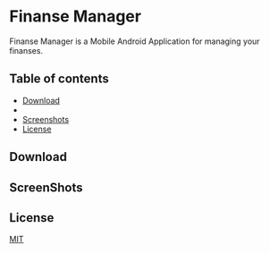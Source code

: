 # Finanse Manager

Finanse Manager is a Mobile Android Application for managing your finanses.

## Table of contents
* [Download](#download)
* 
* [Screenshots](#screenshots)
* [License](#license)

## Download

## ScreenShots

## License
[MIT](https://choosealicense.com/licenses/mit/)
